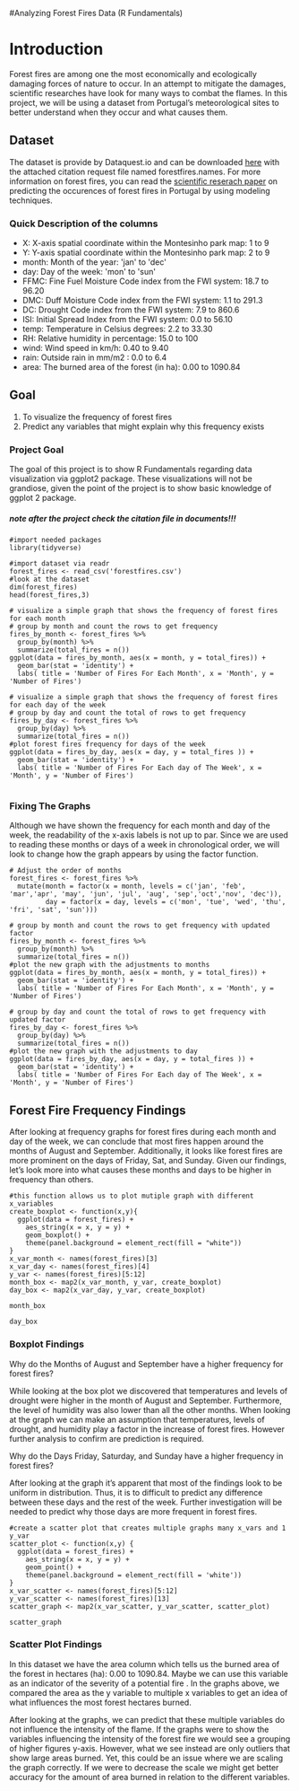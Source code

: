 
#Analyzing Forest Fires Data (R Fundamentals)

# Introduction

Forest fires are among one the most economically and ecologically damaging forces of nature to occur. In an attempt to mitigate the damages, scientific researches have look for many ways to combat the flames. In this project, we will be using a dataset from Portugal’s meteorological sites to better understand when they occur and what causes them. 


## Dataset

The dataset is provide by Dataquest.io and can be downloaded [here](https://archive.ics.uci.edu/ml/machine-learning-databases/forest-fires/) with the attached citation request file named forestfires.names. For more information on forest fires, you can read the [scientific reserach paper](http://www3.dsi.uminho.pt/pcortez/fires.pdf) on predicting the occurences of forest fires in Portugal by using modeling techniques.

### Quick Description of the columns

- X: X-axis spatial coordinate within the Montesinho park map: 1 to 9
- Y: Y-axis spatial coordinate within the Montesinho park map: 2 to 9
- month: Month of the year: 'jan' to 'dec'
- day: Day of the week: 'mon' to 'sun'
- FFMC: Fine Fuel Moisture Code index from the FWI system: 18.7 to 96.20
- DMC: Duff Moisture Code index from the FWI system: 1.1 to 291.3
- DC: Drought Code index from the FWI system: 7.9 to 860.6
- ISI: Initial Spread Index from the FWI system: 0.0 to 56.10
- temp: Temperature in Celsius degrees: 2.2 to 33.30
- RH: Relative humidity in percentage: 15.0 to 100
- wind: Wind speed in km/h: 0.40 to 9.40
- rain: Outside rain in mm/m2 : 0.0 to 6.4
- area: The burned area of the forest (in ha): 0.00 to 1090.84


## Goal

1. To visualize the frequency of forest fires
2. Predict any variables that might explain why this frequency exists


### Project Goal

The goal of this project is to show R Fundamentals regarding data visualization via ggplot2 package. These visualizations will not be grandiose, given the point of the project is to show basic knowledge of ggplot 2 package.


##### note after the project check the citation file in documents!!!

```{r}
#import needed packages
library(tidyverse)
```

```{r}
#import dataset via readr
forest_fires <- read_csv('forestfires.csv')
#look at the dataset
dim(forest_fires)
head(forest_fires,3)
```

```{r}
# visualize a simple graph that shows the frequency of forest fires for each month
# group by month and count the rows to get frequency
fires_by_month <- forest_fires %>%
  group_by(month) %>%
  summarize(total_fires = n())
ggplot(data = fires_by_month, aes(x = month, y = total_fires)) + 
  geom_bar(stat = 'identity') +
  labs( title = 'Number of Fires For Each Month', x = 'Month', y = 'Number of Fires')
```


```{r}
# visualize a simple graph that shows the frequency of forest fires for each day of the week
# group by day and count the total of rows to get frequency
fires_by_day <- forest_fires %>%
  group_by(day) %>%
  summarize(total_fires = n())
#plot forest fires frequency for days of the week
ggplot(data = fires_by_day, aes(x = day, y = total_fires )) +
  geom_bar(stat = 'identity') +
  labs( title = 'Number of Fires For Each day of The Week', x = 'Month', y = 'Number of Fires')
  
```

### Fixing The Graphs

Although we have shown the frequency for each month and day of the week, the readability of the x-axis labels is not up to par. Since we are used to reading these months or days of a week in chronological order, we will look to change how the graph appears by using the factor function.

```{r}
# Adjust the order of months
forest_fires <- forest_fires %>%
  mutate(month = factor(x = month, levels = c('jan', 'feb', 'mar','apr', 'may', 'jun', 'jul', 'aug', 'sep','oct','nov', 'dec')),
         day = factor(x = day, levels = c('mon', 'tue', 'wed', 'thu', 'fri', 'sat', 'sun')))
```

```{r}
# group by month and count the rows to get frequency with updated factor
fires_by_month <- forest_fires %>%
  group_by(month) %>%
  summarize(total_fires = n())
#plot the new graph with the adjustments to months
ggplot(data = fires_by_month, aes(x = month, y = total_fires)) + 
  geom_bar(stat = 'identity') +
  labs( title = 'Number of Fires For Each Month', x = 'Month', y = 'Number of Fires')
```



```{r}
# group by day and count the total of rows to get frequency with updated factor
fires_by_day <- forest_fires %>%
  group_by(day) %>%
  summarize(total_fires = n())
#plot the new graph with the adjustments to day
ggplot(data = fires_by_day, aes(x = day, y = total_fires )) +
  geom_bar(stat = 'identity') +
  labs( title = 'Number of Fires For Each day of The Week', x = 'Month', y = 'Number of Fires')
```

## Forest Fire Frequency Findings

After looking at frequency graphs for forest fires during each month and day of the week, we can conclude that most fires happen around the months of August and September. Additionally, it looks like forest fires are more prominent on the days of Friday, Sat, and Sunday. Given our findings, let’s look more into what causes these months and days to be higher in frequency than others.


```{r}
#this function allows us to plot mutiple graph with different x_variables
create_boxplot <- function(x,y){
  ggplot(data = forest_fires) +
    aes_string(x = x, y = y) +
    geom_boxplot() +
    theme(panel.background = element_rect(fill = "white"))
}
x_var_month <- names(forest_fires)[3]
x_var_day <- names(forest_fires)[4]
y_var <- names(forest_fires)[5:12]
month_box <- map2(x_var_month, y_var, create_boxplot)
day_box <- map2(x_var_day, y_var, create_boxplot)
```

```{r}
month_box
```

```{r}
day_box
```


### Boxplot Findings

Why do the Months of August and September have a higher frequency for forest fires?

While looking at the box plot we discovered that temperatures and levels of drought were higher in the month of August and September. Furthermore, the level of humidity was also lower than all the other months. When looking at the graph we can make an assumption that temperatures, levels of drought, and humidity play a factor in the increase of forest fires. However further analysis to confirm are prediction is required. 

Why do the Days Friday, Saturday, and Sunday have a higher frequency in forest fires?

After looking at the graph it’s apparent that most of the findings look to be uniform in distribution.  Thus, it is to difficult to predict any difference between these days and the rest of the week. Further investigation will be needed to predict why those days are more frequent in forest fires. 
 

```{r}
#create a scatter plot that creates multiple graphs many x_vars and 1 y_var
scatter_plot <- function(x,y) {
  ggplot(data = forest_fires) +
    aes_string(x = x, y = y) +
    geom_point() +
    theme(panel.background = element_rect(fill = 'white'))
}
x_var_scatter <- names(forest_fires)[5:12]
y_var_scatter <- names(forest_fires)[13]
scatter_graph <- map2(x_var_scatter, y_var_scatter, scatter_plot)
```

```{r}
scatter_graph
```

### Scatter Plot Findings

In this dataset we have the area column which tells us the burned area of the forest in hectares (ha): 0.00 to 1090.84. Maybe we can use this variable as an indicator of the severity of a potential fire . In the graphs above, we compared the area as the y variable to multiple x variables to get an idea of what influences the most forest hectares burned.

After looking at the graphs, we can predict that these multiple variables do not influence the intensity of the flame. If the graphs were to show the variables influencing the intensity of the forest fire we would see a grouping of higher figures y-axis. However, what we see instead are only outliers that show large areas burned. Yet, this could be an issue where we are scaling the graph correctly. If we were to decrease the scale we might get better accuracy for the amount of area burned in relation to the different variables.  
